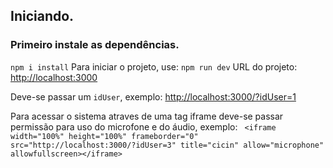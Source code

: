 ## Iniciando.

### Primeiro instale as dependências.
`npm i install`
Para iniciar o projeto, use:
`npm run dev`
URL do projeto: [http://localhost:3000](http://localhost:3000)

Deve-se passar um `idUser`, exemplo: [http://localhost:3000/?idUser=1](http://localhost:3000/?idUser=1)

Para acessar o sistema atraves de uma tag iframe deve-se passar permissão para uso do microfone e do áudio, exemplo:
` <iframe width="100%" height="100%" frameborder="0" src="http://localhost:3000/?idUser=3" title="cicin" allow="microphone" allowfullscreen></iframe>`